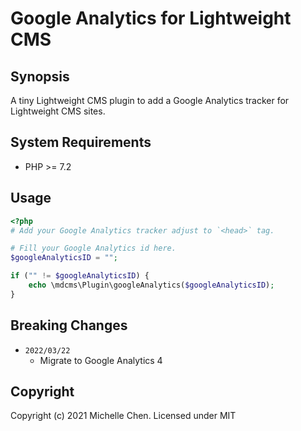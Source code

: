 # Google Analytics for Lightweight CMS

## Synopsis

A tiny Lightweight CMS plugin to add a Google Analytics tracker for Lightweight CMS sites.

## System Requirements

* PHP >= 7.2

## Usage

```php
<?php
# Add your Google Analytics tracker adjust to `<head>` tag.

# Fill your Google Analytics id here.
$googleAnalyticsID = "";

if ("" != $googleAnalyticsID) {
    echo \mdcms\Plugin\googleAnalytics($googleAnalyticsID);
}
```

## Breaking Changes

* `2022/03/22`
  * Migrate to Google Analytics 4

## Copyright

Copyright (c) 2021 Michelle Chen. Licensed under MIT
